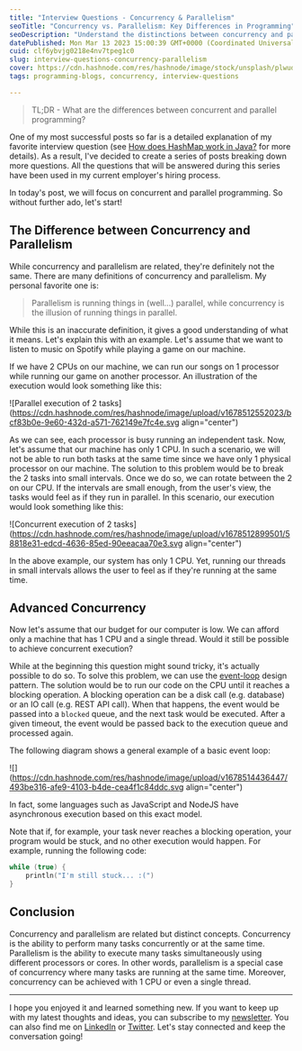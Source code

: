 ```yaml
---
title: "Interview Questions - Concurrency & Parallelism"
seoTitle: "Concurrency vs. Parallelism: Key Differences in Programming"
seoDescription: "Understand the distinctions between concurrency and parallelism, their relation, and how they impact programming. Learn more in this informative post."
datePublished: Mon Mar 13 2023 15:00:39 GMT+0000 (Coordinated Universal Time)
cuid: clf6ybvjg0218e4nv7tpeg1c0
slug: interview-questions-concurrency-parallelism
cover: https://cdn.hashnode.com/res/hashnode/image/stock/unsplash/plwud_FPvwU/upload/2df40269d7d8c739c429926c49301241.jpeg
tags: programming-blogs, concurrency, interview-questions

---
```


> TL;DR - What are the differences between concurrent and parallel programming?

One of my most successful posts so far is a detailed explanation of my favorite interview question (see [How does HashMap work in Java?](https://yonatankarp.com/how-does-hashmap-work-in-java) for more details). As a result, I've decided to create a series of posts breaking down more questions. All the questions that will be answered during this series have been used in my current employer's hiring process.

In today's post, we will focus on concurrent and parallel programming. So without further ado, let's start!

## The Difference between Concurrency and Parallelism

While concurrency and parallelism are related, they're definitely not the same. There are many definitions of concurrency and parallelism. My personal favorite one is:

> Parallelism is running things in (well...) parallel, while concurrency is the illusion of running things in parallel.

While this is an inaccurate definition, it gives a good understanding of what it means. Let's explain this with an example. Let's assume that we want to listen to music on Spotify while playing a game on our machine.

If we have 2 CPUs on our machine, we can run our songs on 1 processor while running our game on another processor. An illustration of the execution would look something like this:

![Parallel execution of 2 tasks](https://cdn.hashnode.com/res/hashnode/image/upload/v1678512552023/bcf83b0e-9e60-432d-a571-762149e7fc4e.svg align="center")

As we can see, each processor is busy running an independent task. Now, let's assume that our machine has only 1 CPU. In such a scenario, we will not be able to run both tasks at the same time since we have only 1 physical processor on our machine. The solution to this problem would be to break the 2 tasks into small intervals. Once we do so, we can rotate between the 2 on our CPU. If the intervals are small enough, from the user's view, the tasks would feel as if they run in parallel. In this scenario, our execution would look something like this:

![Concurrent execution of 2 tasks](https://cdn.hashnode.com/res/hashnode/image/upload/v1678512899501/58818e31-edcd-4636-85ed-90eeacaa70e3.svg align="center")

In the above example, our system has only 1 CPU. Yet, running our threads in small intervals allows the user to feel as if they're running at the same time.

## Advanced Concurrency

Now let's assume that our budget for our computer is low. We can afford only a machine that has 1 CPU and a single thread. Would it still be possible to achieve concurrent execution?

While at the beginning this question might sound tricky, it's actually possible to do so. To solve this problem, we can use the [event-loop](https://en.wikipedia.org/wiki/Event_loop) design pattern. The solution would be to run our code on the CPU until it reaches a blocking operation. A blocking operation can be a disk call (e.g. database) or an IO call (e.g. REST API call). When that happens, the event would be passed into a `blocked` queue, and the next task would be executed. After a given timeout, the event would be passed back to the execution queue and processed again.

The following diagram shows a general example of a basic event loop:

![](https://cdn.hashnode.com/res/hashnode/image/upload/v1678514436447/493be316-afe9-4103-b4de-cea4f1c84ddc.svg align="center")

In fact, some languages such as JavaScript and NodeJS have asynchronous execution based on this exact model.

Note that if, for example, your task never reaches a blocking operation, your program would be stuck, and no other execution would happen. For example, running the following code:

```kotlin
while (true) {
    println("I'm still stuck... :(")
}
```

## Conclusion

Concurrency and parallelism are related but distinct concepts. Concurrency is the ability to perform many tasks concurrently or at the same time. Parallelism is the ability to execute many tasks simultaneously using different processors or cores. In other words, parallelism is a special case of concurrency where many tasks are running at the same time. Moreover, concurrency can be achieved with 1 CPU or even a single thread.

---

I hope you enjoyed it and learned something new. If you want to keep up with my latest thoughts and ideas, you can subscribe to my [newsletter](https://yonatankarp.com/newsletter). You can also find me on [LinkedIn](https://www.linkedin.com/in/yonatankarp/) or [Twitter](https://twitter.com/yonatan_karp). Let's stay connected and keep the conversation going!